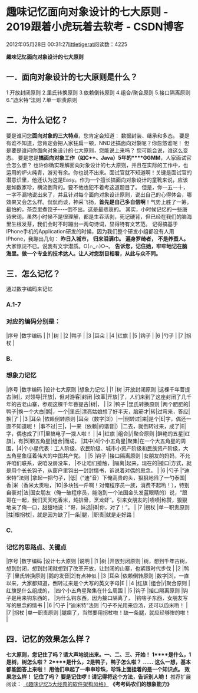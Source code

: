 
# 趣味记忆面向对象设计的七大原则 - 2019跟着小虎玩着去软考 - CSDN博客

2012年05月28日 00:31:27[littletigerat](https://me.csdn.net/littletigerat)阅读数：4225


**趣味记忆面向对象设计的七大原则**
## 一．面向对象设计的七大原则是什么？
1.开放封闭原则
2.里氏转换原则
3.依赖倒转原则
4.组合/聚合原则
5.接口隔离原则
6.“迪米特”法则
7.单一职责原则
## 二．为什么记忆？
要是谁问您**面向对象的三大特点**，您肯定会知道：
数据封装、继承和多态。
要是有谁不知道，您肯定会把人家狂扁一顿，NND还搞面向对象呢？你忽悠谁呢！
但是要是谁问你面向对象设计的七大原则，您能说上来吗？
您可能会说，谁这么变态。
要是您是**搞面向对象工作（如****C++****、****Java****）****5****年的****GGMM**，人家面试官会怎么想？
也许你确实理解面向对象设计的七大原则，并且在实际的工作中，也运用的炉火纯青，游刃有余。你也说不出来。面试官就不知道啊！关键是面试官的潜意识里，他还认为这是Easy。作为一个擅长搞面向对象设计的童靴来说，应该是如数家珍，横流倒背的。要不他也犯不着考这道题目了。
但是，你一五一十，一字不漏地说出来了，并且针对每个面向对象设计原则，说出自己的心得体会，哪效果又会怎么样。侃侃而谈，神采飞扬，**首先是自己多自信啊**！气势上胜了一筹。
最怕的，茶壶里煮饺子----倒不出。这是最悲哀的。
其实，小时候记忆的一些唐诗宋词，虽然小时候不是很理解，都是生吞活剥，死记硬背，但已经在我们的脑海里生根发芽，我们会时不时蹦出一两句诗词，显得特有文艺范。
记得搞基于IPhone手机的Application研发的时候，因为我们整个研发小组都没有人用IPhone，我蹦出几句：
**昨日入城市，**
**归来泪满巾。**
**遍身罗绮者，**
**不是养蚕人。**
大家惊诧不已。说我有文学潜质。O(∩_∩)O~。
**告诉您，记住她，牢牢地记在脑海里。做一个专业的技术达人。让人对您刮目相看，从此与众不同。**
## 三．怎么记忆？
通过数字编码来记忆
### A.1-7
### 对应的编码分别是：
|序号
|数字编码
|
|1
|树
|
|2
|鸭子
|
|3
|耳朵
|
|4
|红旗
|
|5
|钩子
|
|6
|勺子
|
|7
|拐杖
|

### B.
### 想象力记忆
|序号
|数字编码
|设计七大原则
|想象力记忆
|
|1
|树
|开放封闭原则
|这棵千年菩提古|树|，对领导|开放|，但对游客|封闭
|改革|开放|了，人们来到了这座封闭了几千年的古老山寨，参观这棵千年菩提古|树|，
|
|2
|鸭子
|里氏转换原则
|两个肥肥的|鸭子|换一个大白|鹅|，一个|里氏|漂亮姑娘想了好半天，脑筋才|转|过弯来，答应|换|了
|
|3
|耳朵
|依赖倒转原则
|耳朵（数字|3|）|一|倒转过|来|是个|E|字，偶还一直不知道呢！
|事不过|三|，|一来（依赖|的谐音|）|二去，就倒转过来，成了|E|字，偶也成了|IT|里搞电子一拨人啦！
|
|4
|红旗
|组合|/|聚合原则
|鲜艳的五星|红旗|，有|5|颗五角星|组合|而成，
|其中|4|个小五角星|聚集|在一个大五角星的周围，|4|个小星代表：工人阶级、农民阶级、城市小资产阶级和民族资产阶级，大五角星象征着伟大的中国共产党。
|
|5
|钩子
|接口隔离原则
|女朋友的妈妈，不允许咱们联系，说咱没房没车，
|不让咱们接触，|隔离|起来，现在的|接口|方式，就是用个长长钩子，从窗户里钩出一封封情书，诉说着对偶的思念。
|
|6
|勺子
|“迪米特”法则
|拿起一把勺子，|低|（“迪”音）下俺高贵的头，狠狠地舀了一勺泰国|香|米（香米太贵啦，|10|多块钱一斤啊！对俺程序员一族，消费不起哟！），特别自豪对|法|国女朋友（俺一破程序员，能泡到一个法国金头发蓝眼睛的）说，“跟哥在一起，我们天天吃香米，炖排骨，烹龙虾”。引来女朋友的|啧啧|称赞，狠狠地亲了俺一口，甜甜地说：“哥，妹选|择|你，对了！”。
|
|7
|拐杖
|单一职责原则
|拄|根拐杖|，就是因为缺了|一条|腿，|职责|就是走好路
|

### C.
### 记忆的思路点、关键点
|序号
|数字编码
|设计七大原则
|说明
|
|1
|树
|开放封闭原则
|树，想到千年古树，想到封闭，想到封闭就想到了改革开放，让封闭的山寨，也紧跟时代步伐
|
|2
|鸭子
|里氏转换原则
|鹅的发音|2|有点神似
|
|3
|耳朵
|依赖倒转原则
|数字|3|，一直以来，大家都知道，倒转过来是个大写的英文字母|E
|
|4
|红旗
|组合|/|聚合原则
|红旗是什么组成的，
|四个小五角星聚集在什么周围
|
|5
|钩子
|接口隔离原则
|钩子是用来钩东西的，
|为什么钩东西，因为接口隔离了，
|钩啥子东西，女朋友写写的思念的情书
|
|6
|勺子
|“迪米特”法则
|勺子不光用来舀汤，还可以舀米哟！
|
|7
|拐杖
|单一职责原则
|腿瘸了，当然要用拐杖啦！缺一条腿，就应经够惨的啦！
|

## 四．记忆的效果怎么样？
**七大原则，您记住了吗？请大声地说出来。一、二、三、开始！**
**1****是什么，****1****是树，树怎么啦？**
**2****是什么，****2****是鸭子，鸭子怎么啦？**
**……**
**这么一想，基本都能回答上来啦！**
**用他们串起了一串串珍珠，珍珠上面挂着的是一个知识点。**
**效果怎么样！**
**记住了吗？**
**要是记住啰！请记得将这个方法，告诉别人哟！**
推荐扩展阅读：
[
《趣味记忆5大经典的软件架构风格》](http://blog.csdn.net/littletigerat/article/details/7607858)
**《考考码农们的想象能力》**



